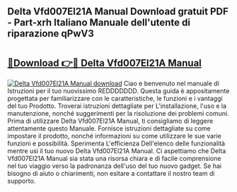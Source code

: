 ## Delta Vfd007El21A Manual Download gratuit PDF - Part-xrh Italiano Manuale dell'utente di riparazione qPwV3

# <h2><a href="http://dfb4mow.blite.top/?on=Delta+Vfd007El21A+Manual">🔗Download 👉🔴 Delta Vfd007El21A Manual</a></h2>

[![Delta Vfd007El21A Manual download](https://i.imgur.com/lujVjoI.png)](http://dfb4mow.blite.top/?on=Delta+Vfd007El21A+Manual)
Ciao e benvenuto nel manuale di Istruzioni per il tuo nuovissimo REDDDDDDD. Questa guida è appositamente progettata per familiarizzare con le caratteristiche, le funzioni e i vantaggi del tuo Prodotto. Troverai istruzioni dettagliate per L'installazione, l'uso e la manutenzione, nonché suggerimenti per la risoluzione dei problemi comuni. Prima di utilizzare Delta Vfd007El21A Manual, ti consigliamo di leggere attentamente questo Manuale. Fornisce istruzioni dettagliate su come impostare il prodotto, nonché informazioni su come utilizzare le sue varie funzioni e possibilità. Sperimenta L'efficienza Dell'elenco delle funzionalità mentre usi il tuo nuovo Delta Vfd007El21A Manual. Ci aspettiamo che Delta Vfd007El21A Manual sia stata una risorsa chiara e di facile comprensione nel tuo viaggio verso la padronanza dell'uso del tuo nuovo gadget. Se hai bisogno di aiuto o chiarimenti, non esitare a contattare il nostro team di supporto.
